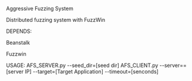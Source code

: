 Aggressive Fuzzing System

Distributed fuzzing system with FuzzWin

DEPENDS:

Beanstalk

Fuzzwin


USAGE:
	AFS_SERVER.py --seed_dir=[seed dir]
	AFS_CLIENT.py --server==[server IP] --target=[Target Application] --timeout=[senconds]







